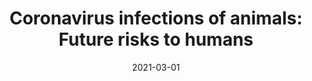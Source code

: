 ---
title: "Coronavirus infections of animals: Future risks to humans"
collection: publications
permalink: /publication/2021-03-01-paper-3
# excerpt: 'The paper discusses the evolutionary potential of coronaviruses, highlighting three major outbreaks in recent human history. It explores the patterns of new zoonotic coronavirus infections, the role of bioveterinary control in preventing future outbreaks, and the potential for SARS-CoV-2 infection in companion animals. The paper also considers how diverse human activities can trigger interactions between animal species and their viruses, potentially leading to new viral pathogens. Lastly, it discusses the potential use of probiotics to control viral infections in animals.'
date: 2021-03-01
venue: 'Biology Bulletin of the Russian Academy of Sciences'
paperurl: 'http://iliapopov17.github.io/files/Papers/Coronavirus infections of animals Future risks to humans.pdf'
citation: 'Donnik, I.M.; Popov, Ig.V.; Sereda, S.V.; <b>Popov, Il.V.</b>; Chikindas, M.L.; Ermakov, A.M. <i>Biol. Bull. Russ. Acad. Sci.</i> 2021<br/>[![DOI](https://img.shields.io/badge/DOI-10.1134%2FS1062359021010052-blue)](https://doi.org/10.1134/S1062359021010052)'
---